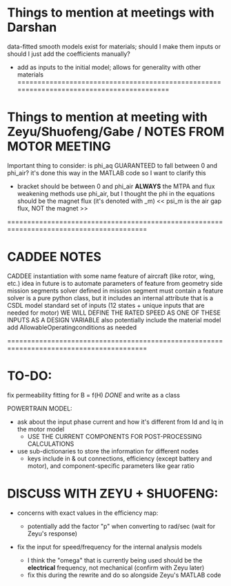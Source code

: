# Things to mention at meetings with Darshan
data-fitted smooth models exist for materials; should I make them inputs or should
I just add the coefficients manually?
  - add as inputs to the initial model; allows for generality with other materials
=========================================================================================
# Things to mention at meeting with Zeyu/Shuofeng/Gabe / NOTES FROM MOTOR MEETING
Important thing to consider: is phi_aq GUARANTEED to fall between 0 and phi_air?
  it's done this way in the MATLAB code so I want to clarify this
  - bracket should be between 0 and phi_air **ALWAYS**
the MTPA and flux weakening methods use phi_air, but I thought the phi in the 
    equations should be the magnet flux (it's denoted with _m)
<< psi_m is the air gap flux, NOT the magnet >>

=========================================================================================
# CADDEE NOTES
CADDEE instantiation with some name 
feature of aircraft (like rotor, wing, etc.)
idea in future is to automate parameters of feature from geometry side
mission segments 
solver defined in mission segment must contain a feature
solver is a pure python class, but it includes an internal attribute that is a CSDL model
standard set of inputs (12 states + unique inputs that are needed for motor)
WE WILL DEFINE THE RATED SPEED AS ONE OF THESE INPUTS AS A DESIGN VARIABLE 
  also potentially include the material model
add AllowableOperatingconditions as needed

=========================================================================================
# TO-DO:

fix permeability fitting for B = f(H) *DONE* and write as a class

POWERTRAIN MODEL:
- ask about the input phase current and how it's different from Id and Iq in the motor model
  - USE THE CURRENT COMPONENTS FOR POST-PROCESSING CALCULATIONS
- use sub-dictionaries to store the information for different nodes
  - keys include in & out connections, efficiency (except battery and motor), and component-specific parameters like gear ratio

# DISCUSS WITH ZEYU + SHUOFENG:
- concerns with exact values in the efficiency map:
  - potentially add the factor "p" when converting to rad/sec (wait for Zeyu's response)

- fix the input for speed/frequency for the internal analysis models
  - I think the "omega" that is currently being used should be the **electrical** frequency, not mechanical (confirm with Zeyu later)
  - fix this during the rewrite and do so alongside Zeyu's MATLAB code